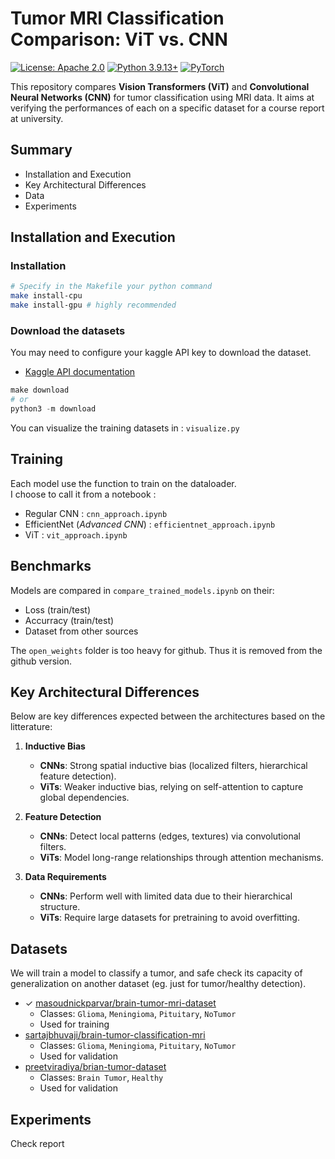 # Tumor MRI Classification Comparison: ViT vs. CNN

[![License: Apache 2.0](https://img.shields.io/badge/License-Apache%202.0-green.svg)](https://opensource.org/licenses/Apache-2.0)
[![Python 3.9.13+](https://img.shields.io/badge/Python-3.9.13%2B-yellow.svg)](https://www.python.org/)
[![PyTorch](https://img.shields.io/badge/PyTorch-EE4C2C.svg)](https://pytorch.org/)

This repository compares **Vision Transformers (ViT)** and **Convolutional Neural Networks (CNN)** for tumor classification using MRI data.
It aims at verifying the performances of each on a specific dataset for a course report at university.

## Summary

- Installation and Execution
- Key Architectural Differences
- Data
- Experiments

## Installation and Execution

### Installation

```bash
# Specify in the Makefile your python command
make install-cpu
make install-gpu # highly recommended 
```

### Download the datasets

You may need to configure your kaggle API key to download the dataset.
- [Kaggle API documentation](https://www.kaggle.com/docs/api)

```python
make download
# or
python3 -m download 
```

You can visualize the training datasets in : ``visualize.py``

## Training

Each model use the function to train on the dataloader.\
I choose to call it from a notebook :
- Regular CNN : ``cnn_approach.ipynb``
- EfficientNet (*Advanced CNN*) : ``efficientnet_approach.ipynb``
- ViT : ``vit_approach.ipynb``

## Benchmarks

Models are compared in ``compare_trained_models.ipynb`` on their:
- Loss (train/test)
- Accurracy (train/test)
- Dataset from other sources

The ``open_weights`` folder is too heavy for github.
Thus it is removed from the github version.

## Key Architectural Differences

Below are key differences expected between the architectures based on the litterature:

1. **Inductive Bias**  
   - **CNNs**: Strong spatial inductive bias (localized filters, hierarchical feature detection).  
   - **ViTs**: Weaker inductive bias, relying on self-attention to capture global dependencies.  

2. **Feature Detection**  
   - **CNNs**: Detect local patterns (edges, textures) via convolutional filters.  
   - **ViTs**: Model long-range relationships through attention mechanisms.  

3. **Data Requirements**  
   - **CNNs**: Perform well with limited data due to their hierarchical structure.  
   - **ViTs**: Require large datasets for pretraining to avoid overfitting.  

## Datasets

We will train a model to classify a tumor, and safe check its capacity of generalization on another dataset (eg. just for tumor/healthy detection). 

- $\checkmark$ [masoudnickparvar/brain-tumor-mri-dataset](https://www.kaggle.com/datasets/masoudnickparvar/brain-tumor-mri-dataset)
   - Classes: ``Glioma``, ``Meningioma``, ``Pituitary``, ``NoTumor`` 
   - Used for training
- [sartajbhuvaji/brain-tumor-classification-mri](https://www.kaggle.com/datasets/sartajbhuvaji/brain-tumor-classification-mri)
   - Classes: ``Glioma``, ``Meningioma``, ``Pituitary``, ``NoTumor`` 
   - Used for validation
- [preetviradiya/brian-tumor-dataset](https://www.kaggle.com/datasets/preetviradiya/brian-tumor-dataset?select=Brain+Tumor+Data+Set)
   - Classes: ``Brain Tumor``, ``Healthy``
   - Used for validation

## Experiments

Check report
